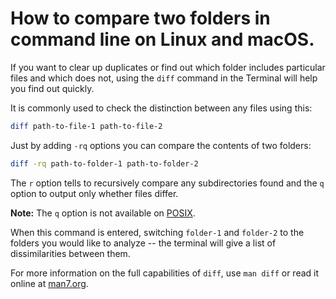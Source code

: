 # How to compare two folders in command line on Linux and macOS.

If you want to clear up duplicates or find out which folder includes particular files and which does not,
using the `diff` command in the Terminal will help you find out quickly.

It is commonly used to check the distinction between any files using this:

```bash
diff path-to-file-1 path-to-file-2
```

Just by adding `-rq` options you can compare the contents of two folders:

```bash
diff -rq path-to-folder-1 path-to-folder-2
```

The `r` option tells to recursively compare any subdirectories found
and the `q` option to output only whether files differ.

**Note:** The `q` option is not available on [POSIX](https://en.wikipedia.org/wiki/POSIX).

When this command is entered, switching `folder-1` and `folder-2` to the folders you would like to analyze -- the terminal will give a list of dissimilarities between them.

For more information on the full capabilities of `diff`, use `man diff` or read it online at [man7.org](http://man7.org/linux/man-pages/man1/diff.1.html).
